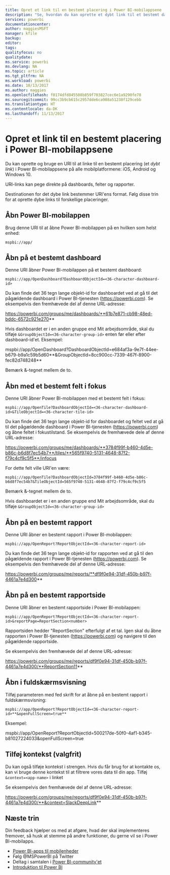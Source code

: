 ```yaml
---
title: Opret et link til en bestemt placering i Power BI-mobilappsene
description: "Se, hvordan du kan oprette et dybt link til et bestemt dashboard, felt eller en rapport i Power BI-mobilappen ved hjælp af en URI (Uniform Resource Identifier)."
services: powerbi
documentationcenter: 
author: maggiesMSFT
manager: kfile
backup: 
editor: 
tags: 
qualityfocus: no
qualitydate: 
ms.service: powerbi
ms.devlang: NA
ms.topic: article
ms.tgt_pltfrm: NA
ms.workload: powerbi
ms.date: 10/13/2017
ms.author: maggies
ms.openlocfilehash: f0174dfd845508b859f703827cec6e1a9290fe78
ms.sourcegitcommit: 99cc3b9cb615c2957dde6ca908a51238f129cebb
ms.translationtype: HT
ms.contentlocale: da-DK
ms.lasthandoff: 11/13/2017
---
```

# <a name="create-a-link-to-a-specific-location-in-the-power-bi-mobile-apps"></a>Opret et link til en bestemt placering i Power BI-mobilappsene
Du kan oprette og bruge en URI til at linke til en bestemt placering (et *dybt link*) i Power BI-mobilappsene på alle mobilplatformene: iOS, Android og Windows 10.

URI-links kan pege direkte på dashboards, felter og rapporter.

Destinationen for det dybe link bestemmer URI'ens format. Følg disse trin for at oprette dybe links til forskellige placeringer. 

## <a name="open-the-power-bi-mobile-app"></a>Åbn Power BI-mobilappen
Brug denne URI til at åbne Power BI-mobilappen på en hvilken som helst enhed:

    mspbi://app/


## <a name="open-to-a-specific-dashboard"></a>Åbn på et bestemt dashboard
Denne URI åbner Power BI-mobilappen på et bestemt dashboard:

    mspbi://app/OpenDashboard?DashboardObjectId=<36-character-dashboard-id>

Du kan finde det 36 tegn lange objekt-id for dashboardet ved at gå til det pågældende dashboard i Power BI-tjenesten (https://powerbi.com). Se eksempelvis den fremhævede del af denne URL-adresse:

https://powerbi.com/groups/me/dashboards/**61b7e871-cb98-48ed-bddc-6572c921e270**

Hvis dashboardet er i en anden gruppe end Mit arbejdsområde, skal du tilføje `&GroupObjectId=<36-character-group-id>` enten før eller efter dashboard-id'et. Eksempel: 

mspbi://app/OpenDashboard?DashboardObjectId=e684af3a-9e7f-44ee-b679-b9a1c59b5d60**&GroupObjectId=8cc900cc-7339-467f-8900-fec82d748248**

Bemærk &-tegnet mellem de to.

## <a name="open-to-a-specific-tile-in-focus"></a>Åbn med et bestemt felt i fokus
Denne URI åbner Power BI-mobilappen med et bestemt felt i fokus:

    mspbi://app/OpenTile?DashboardObjectId=<36-character-dashboard-id>&TileObjectId=<36-character-tile-id>

Du kan finde det 36 tegn lange objekt-id for dashboardet og feltet ved at gå til det pågældende dashboard i Power BI-tjenesten (https://powerbi.com) og åbne feltet i fokustilstand. Se eksempelvis de fremhævede dele af denne URL-adresse:

https://powerbi.com/groups/me/dashboards/**3784f99f-b460-4d5e-b86c-b6d8f7ec54b7**/tiles/**565f9740-5131-4648-87f2-f79c4cf9c5f5**/infocus

For dette felt ville URI'en være:

    mspbi://app/OpenTile?DashboardObjectId=3784f99f-b460-4d5e-b86c-b6d8f7ec54b7&TileObjectId=565f9740-5131-4648-87f2-f79c4cf9c5f5

Bemærk &-tegnet mellem de to.

Hvis dashboardet er i en anden gruppe end Mit arbejdsområde, skal du tilføje `&GroupObjectId=<36-character-group-id>`

## <a name="open-to-a-specific-report"></a>Åbn på en bestemt rapport
Denne URI åbner en bestemt rapport i Power BI-mobilappen:

    mspbi://app/OpenReport?ReportObjectId=<36-character-report-id>

Du kan finde det 36 tegn lange objekt-id for rapporten ved at gå til den pågældende rapport i Power BI-tjenesten (https://powerbi.com). Se eksempelvis den fremhævede del af denne URL-adresse:

https://powerbi.com/groups/me/reports/**df9f0e94-31df-450b-b97f-4461a7e4d300**

## <a name="open-to-a-specific-report-page"></a>Åbn på en bestemt rapportside
Denne URI åbner en bestemt rapportside i Power BI-mobilappen:

    mspbi://app/OpenReport?ReportObjectId=<36-character-report-id>&reportPage=ReportSection<number>

Rapportsiden hedder "ReportSection" efterfulgt af et tal. Igen skal du åbne rapporten i Power BI-tjenesten (https://powerbi.com) og navigere til den pågældende rapportside. 

Se eksempelvis den fremhævede del af denne URL-adresse:

https://powerbi.com/groups/me/reports/df9f0e94-31df-450b-b97f-4461a7e4d300/**ReportSection11**

## <a name="open-in-full-screen-mode"></a>Åbn i fuldskærmsvisning
Tilføj parameteren med fed skrift for at åbne på en bestemt rapport i fuldskærmsvisning:

    mspbi://app/OpenReport?ReportObjectId=<36-character-report-id>**&openFullScreen=true**

Eksempel: 

mspbi://app/OpenReport?ReportObjectId=500217de-50f0-4af1-b345-b81027224033&openFullScreen=true

## <a name="add-context-optional"></a>Tilføj kontekst (valgfrit)
Du kan også tilføje kontekst i strengen. Hvis du får brug for at kontakte os, kan vi bruge denne kontekst til at filtrere vores data til din app. Tilføj `&context=<app-name>` i linket

Se eksempelvis den fremhævede del af denne URL-adresse: 

https://powerbi.com/groups/me/reports/df9f0e94-31df-450b-b97f-4461a7e4d300/**&context=SlackDeepLink**

## <a name="next-steps"></a>Næste trin
Din feedback hjælper os med at afgøre, hvad der skal implementeres fremover, så husk at stemme på andre funktioner, du gerne vil se i Power BI-mobilapps. 

* [Power BI-apps til mobilenheder](mobile-apps-for-mobile-devices.md)
* Følg @MSPowerBI på Twitter
* Deltag i samtalen i [Power BI-community'et](http://community.powerbi.com/)
* [Introduktion til Power BI](service-get-started.md)

